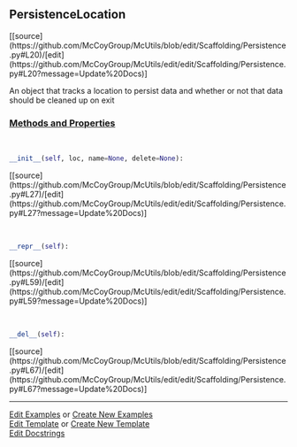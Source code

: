 ## <a id="McUtils.Scaffolding.Persistence.PersistenceLocation">PersistenceLocation</a> 
<div class="docs-source-link" markdown="1">
[[source](https://github.com/McCoyGroup/McUtils/blob/edit/Scaffolding/Persistence.py#L20)/[edit](https://github.com/McCoyGroup/McUtils/edit/edit/Scaffolding/Persistence.py#L20?message=Update%20Docs)]
</div>

An object that tracks a location to persist data
and whether or not that data should be cleaned up on
exit

<div class="collapsible-section">
 <div class="collapsible-section collapsible-section-header" markdown="1">
 
### <a class="collapse-link" data-toggle="collapse" href="#methods">Methods and Properties</a> <a class="float-right" data-toggle="collapse" href="#methods"><i class="fa fa-chevron-down"></i></a>

 </div>
 <div class="collapsible-section collapsible-section-body collapse" id="methods" markdown="1">

<a id="McUtils.Scaffolding.Persistence.PersistenceLocation.__init__" class="docs-object-method">&nbsp;</a> 
```python
__init__(self, loc, name=None, delete=None): 
```
<div class="docs-source-link" markdown="1">
[[source](https://github.com/McCoyGroup/McUtils/blob/edit/Scaffolding/Persistence.py#L27)/[edit](https://github.com/McCoyGroup/McUtils/edit/edit/Scaffolding/Persistence.py#L27?message=Update%20Docs)]
</div>

<a id="McUtils.Scaffolding.Persistence.PersistenceLocation.__repr__" class="docs-object-method">&nbsp;</a> 
```python
__repr__(self): 
```
<div class="docs-source-link" markdown="1">
[[source](https://github.com/McCoyGroup/McUtils/blob/edit/Scaffolding/Persistence.py#L59)/[edit](https://github.com/McCoyGroup/McUtils/edit/edit/Scaffolding/Persistence.py#L59?message=Update%20Docs)]
</div>

<a id="McUtils.Scaffolding.Persistence.PersistenceLocation.__del__" class="docs-object-method">&nbsp;</a> 
```python
__del__(self): 
```
<div class="docs-source-link" markdown="1">
[[source](https://github.com/McCoyGroup/McUtils/blob/edit/Scaffolding/Persistence.py#L67)/[edit](https://github.com/McCoyGroup/McUtils/edit/edit/Scaffolding/Persistence.py#L67?message=Update%20Docs)]
</div>

 </div>
</div>




___

[Edit Examples](https://github.com/McCoyGroup/McUtils/edit/gh-pages/ci/examples/McUtils/Scaffolding/Persistence/PersistenceLocation.md) or 
[Create New Examples](https://github.com/McCoyGroup/McUtils/new/gh-pages/?filename=ci/examples/McUtils/Scaffolding/Persistence/PersistenceLocation.md) <br/>
[Edit Template](https://github.com/McCoyGroup/McUtils/edit/gh-pages/ci/docs/McUtils/Scaffolding/Persistence/PersistenceLocation.md) or 
[Create New Template](https://github.com/McCoyGroup/McUtils/new/gh-pages/?filename=ci/docs/templates/McUtils/Scaffolding/Persistence/PersistenceLocation.md) <br/>
[Edit Docstrings](https://github.com/McCoyGroup/McUtils/edit/edit/Scaffolding/Persistence.py#L20?message=Update%20Docs)